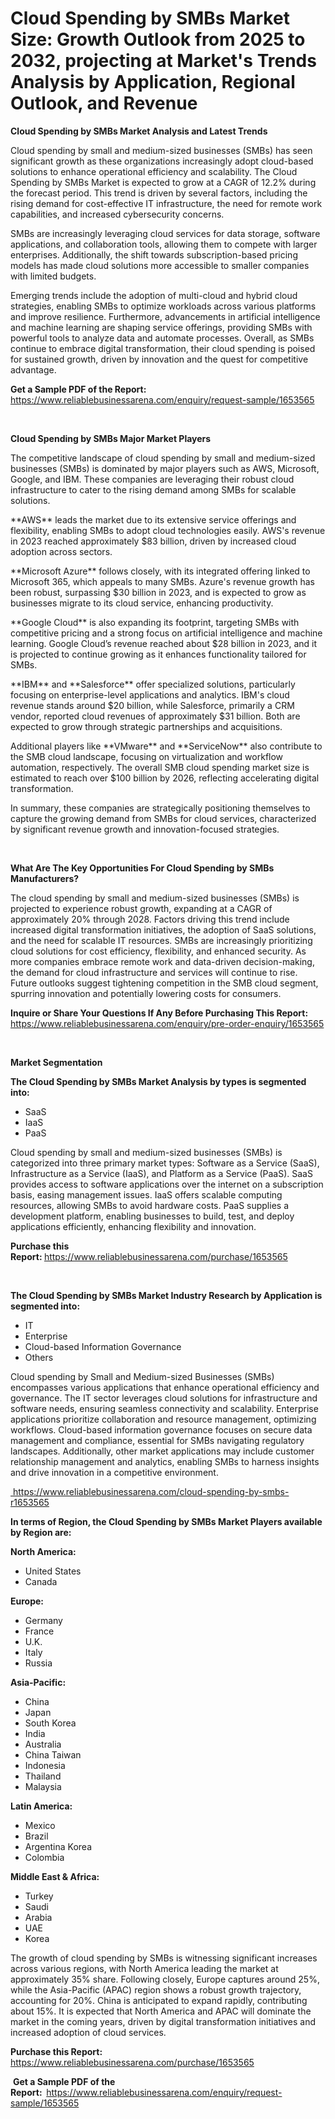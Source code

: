 <p><h1>Cloud Spending by SMBs Market Size: Growth Outlook from 2025 to 2032, projecting at Market's Trends Analysis by Application, Regional Outlook, and Revenue</h1></p><p><strong>Cloud Spending by SMBs Market Analysis and Latest Trends</strong></p>
<p><p>Cloud spending by small and medium-sized businesses (SMBs) has seen significant growth as these organizations increasingly adopt cloud-based solutions to enhance operational efficiency and scalability. The Cloud Spending by SMBs Market is expected to grow at a CAGR of 12.2% during the forecast period. This trend is driven by several factors, including the rising demand for cost-effective IT infrastructure, the need for remote work capabilities, and increased cybersecurity concerns.</p><p>SMBs are increasingly leveraging cloud services for data storage, software applications, and collaboration tools, allowing them to compete with larger enterprises. Additionally, the shift towards subscription-based pricing models has made cloud solutions more accessible to smaller companies with limited budgets. </p><p>Emerging trends include the adoption of multi-cloud and hybrid cloud strategies, enabling SMBs to optimize workloads across various platforms and improve resilience. Furthermore, advancements in artificial intelligence and machine learning are shaping service offerings, providing SMBs with powerful tools to analyze data and automate processes. Overall, as SMBs continue to embrace digital transformation, their cloud spending is poised for sustained growth, driven by innovation and the quest for competitive advantage.</p></p>
<p><strong>Get a Sample PDF of the Report:&nbsp;</strong> <a href="https://www.reliablebusinessarena.com/enquiry/request-sample/1653565?utm_campaign=3057&utm_medium=2&utm_source=Github&utm_content=ia&utm_term=18042025&utm_id=cloud-spending-by-smbs">https://www.reliablebusinessarena.com/enquiry/request-sample/1653565</a></p>
<p>&nbsp;</p>
<p><strong>Cloud Spending by SMBs Major Market Players</strong></p>
<p><p>The competitive landscape of cloud spending by small and medium-sized businesses (SMBs) is dominated by major players such as AWS, Microsoft, Google, and IBM. These companies are leveraging their robust cloud infrastructure to cater to the rising demand among SMBs for scalable solutions.</p><p>**AWS** leads the market due to its extensive service offerings and flexibility, enabling SMBs to adopt cloud technologies easily. AWS's revenue in 2023 reached approximately $83 billion, driven by increased cloud adoption across sectors.</p><p>**Microsoft Azure** follows closely, with its integrated offering linked to Microsoft 365, which appeals to many SMBs. Azure's revenue growth has been robust, surpassing $30 billion in 2023, and is expected to grow as businesses migrate to its cloud service, enhancing productivity.</p><p>**Google Cloud** is also expanding its footprint, targeting SMBs with competitive pricing and a strong focus on artificial intelligence and machine learning. Google Cloud’s revenue reached about $28 billion in 2023, and it is projected to continue growing as it enhances functionality tailored for SMBs.</p><p>**IBM** and **Salesforce** offer specialized solutions, particularly focusing on enterprise-level applications and analytics. IBM's cloud revenue stands around $20 billion, while Salesforce, primarily a CRM vendor, reported cloud revenues of approximately $31 billion. Both are expected to grow through strategic partnerships and acquisitions.</p><p>Additional players like **VMware** and **ServiceNow** also contribute to the SMB cloud landscape, focusing on virtualization and workflow automation, respectively. The overall SMB cloud spending market size is estimated to reach over $100 billion by 2026, reflecting accelerating digital transformation.</p><p>In summary, these companies are strategically positioning themselves to capture the growing demand from SMBs for cloud services, characterized by significant revenue growth and innovation-focused strategies.</p></p>
<p>&nbsp;</p>
<p><strong>What Are The Key Opportunities For Cloud Spending by SMBs Manufacturers?</strong></p>
<p><p>The cloud spending by small and medium-sized businesses (SMBs) is projected to experience robust growth, expanding at a CAGR of approximately 20% through 2028. Factors driving this trend include increased digital transformation initiatives, the adoption of SaaS solutions, and the need for scalable IT resources. SMBs are increasingly prioritizing cloud solutions for cost efficiency, flexibility, and enhanced security. As more companies embrace remote work and data-driven decision-making, the demand for cloud infrastructure and services will continue to rise. Future outlooks suggest tightening competition in the SMB cloud segment, spurring innovation and potentially lowering costs for consumers.</p></p>
<p><strong>Inquire or Share Your Questions If Any Before Purchasing This Report:</strong> <a href="https://www.reliablebusinessarena.com/enquiry/pre-order-enquiry/1653565?utm_campaign=3057&utm_medium=2&utm_source=Github&utm_content=ia&utm_term=18042025&utm_id=cloud-spending-by-smbs">https://www.reliablebusinessarena.com/enquiry/pre-order-enquiry/1653565</a></p>
<p>&nbsp;</p>
<p><strong>Market Segmentation</strong></p>
<p><strong>The Cloud Spending by SMBs Market Analysis by types is segmented into:</strong></p>
<p><ul><li>SaaS</li><li>IaaS</li><li>PaaS</li></ul></p>
<p><p>Cloud spending by small and medium-sized businesses (SMBs) is categorized into three primary market types: Software as a Service (SaaS), Infrastructure as a Service (IaaS), and Platform as a Service (PaaS). SaaS provides access to software applications over the internet on a subscription basis, easing management issues. IaaS offers scalable computing resources, allowing SMBs to avoid hardware costs. PaaS supplies a development platform, enabling businesses to build, test, and deploy applications efficiently, enhancing flexibility and innovation.</p></p>
<p><strong>Purchase this Report:&nbsp;</strong><a href="https://www.reliablebusinessarena.com/purchase/1653565?utm_campaign=3057&utm_medium=2&utm_source=Github&utm_content=ia&utm_term=18042025&utm_id=cloud-spending-by-smbs">https://www.reliablebusinessarena.com/purchase/1653565</a></p>
<p>&nbsp;</p>
<p><strong>The Cloud Spending by SMBs Market Industry Research by Application is segmented into:</strong></p>
<p><ul><li>IT</li><li>Enterprise</li><li>Cloud-based Information Governance</li><li>Others</li></ul></p>
<p><p>Cloud spending by Small and Medium-sized Businesses (SMBs) encompasses various applications that enhance operational efficiency and governance. The IT sector leverages cloud solutions for infrastructure and software needs, ensuring seamless connectivity and scalability. Enterprise applications prioritize collaboration and resource management, optimizing workflows. Cloud-based information governance focuses on secure data management and compliance, essential for SMBs navigating regulatory landscapes. Additionally, other market applications may include customer relationship management and analytics, enabling SMBs to harness insights and drive innovation in a competitive environment.</p></p>
<p><a href="https://www.reliablebusinessarena.com/cloud-spending-by-smbs-r1653565?utm_campaign=3057&utm_medium=2&utm_source=Github&utm_content=ia&utm_term=18042025&utm_id=cloud-spending-by-smbs">&nbsp;https://www.reliablebusinessarena.com/cloud-spending-by-smbs-r1653565</a></p>
<p><strong>In terms of Region, the Cloud Spending by SMBs Market Players available by Region are:</strong></p>
<p>
    <p> <strong> North America: </strong>
        <ul>
            <li>United States</li>
            <li>Canada</li>
        </ul>
        </p> 
    <p> <strong> Europe: </strong>
        <ul>
            <li>Germany</li>
            <li>France</li>
            <li>U.K.</li>
            <li>Italy</li>
            <li>Russia</li>
        </ul>
        </p> 
    <p> <strong> Asia-Pacific: </strong>
        <ul>
            <li>China</li>
            <li>Japan</li>
            <li>South Korea</li>
            <li>India</li>
            <li>Australia</li>
            <li>China Taiwan</li>
            <li>Indonesia</li>
            <li>Thailand</li>
            <li>Malaysia</li>
        </ul>
        </p> 
    <p> <strong> Latin America: </strong>
        <ul>
            <li>Mexico</li>
            <li>Brazil</li>
            <li>Argentina Korea</li>
            <li>Colombia</li>
        </ul>
        </p> 
    <p> <strong> Middle East & Africa: </strong>
        <ul>
            <li>Turkey</li>
            <li>Saudi</li>
            <li>Arabia</li>
            <li>UAE</li>
            <li>Korea</li>
        </ul>
    </p>
    </p>
<p><p>The growth of cloud spending by SMBs is witnessing significant increases across various regions, with North America leading the market at approximately 35% share. Following closely, Europe captures around 25%, while the Asia-Pacific (APAC) region shows a robust growth trajectory, accounting for 20%. China is anticipated to expand rapidly, contributing about 15%. It is expected that North America and APAC will dominate the market in the coming years, driven by digital transformation initiatives and increased adoption of cloud services.</p></p>
<p><strong>Purchase this Report: </strong><a href="https://www.reliablebusinessarena.com/purchase/1653565?utm_campaign=3057&utm_medium=2&utm_source=Github&utm_content=ia&utm_term=18042025&utm_id=cloud-spending-by-smbs">https://www.reliablebusinessarena.com/purchase/1653565</a></p>
<p>&nbsp;<strong>Get a Sample PDF of the Report:&nbsp;&nbsp;</strong><a href="https://www.reliablebusinessarena.com/enquiry/request-sample/1653565?utm_campaign=3057&utm_medium=2&utm_source=Github&utm_content=ia&utm_term=18042025&utm_id=cloud-spending-by-smbs">https://www.reliablebusinessarena.com/enquiry/request-sample/1653565</a></p>
<p><strong></strong></p>
<p><p></p><p></p><p></p></p>
